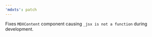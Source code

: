 ```yaml
---
'mdxts': patch
---
```


Fixes `MDXContent` component causing `_jsx is not a function` during development.
